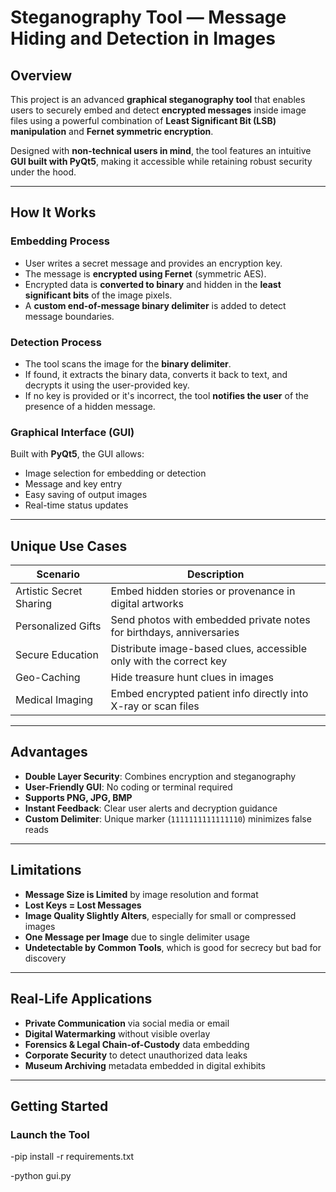 #  Steganography Tool —  Message Hiding and Detection in Images

##  Overview
This project is an advanced **graphical steganography tool** that enables users to securely embed and detect **encrypted messages** inside image files using a powerful combination of **Least Significant Bit (LSB) manipulation** and **Fernet symmetric encryption**.

Designed with **non-technical users in mind**, the tool features an intuitive **GUI built with PyQt5**, making it accessible while retaining robust security under the hood.

---

##  How It Works

###  Embedding Process
- User writes a secret message and provides an encryption key.
- The message is **encrypted using Fernet** (symmetric AES).
- Encrypted data is **converted to binary** and hidden in the **least significant bits** of the image pixels.
- A **custom end-of-message binary delimiter** is added to detect message boundaries.

###  Detection Process
- The tool scans the image for the **binary delimiter**.
- If found, it extracts the binary data, converts it back to text, and decrypts it using the user-provided key.
- If no key is provided or it's incorrect, the tool **notifies the user** of the presence of a hidden message.

###  Graphical Interface (GUI)
Built with **PyQt5**, the GUI allows:
- Image selection for embedding or detection
- Message and key entry
- Easy saving of output images
- Real-time status updates

---

##  Unique Use Cases
| Scenario | Description |
|---------|-------------|
|  Artistic Secret Sharing | Embed hidden stories or provenance in digital artworks |
|  Personalized Gifts | Send photos with embedded private notes for birthdays, anniversaries |
|  Secure Education | Distribute image-based clues, accessible only with the correct key |
|  Geo-Caching | Hide treasure hunt clues in images |
|  Medical Imaging | Embed encrypted patient info directly into X-ray or scan files |

---

## Advantages
-  **Double Layer Security**: Combines encryption and steganography
-  **User-Friendly GUI**: No coding or terminal required
-  **Supports PNG, JPG, BMP**
-  **Instant Feedback**: Clear user alerts and decryption guidance
-  **Custom Delimiter**: Unique marker (`1111111111111110`) minimizes false reads

---

## Limitations
-  **Message Size is Limited** by image resolution and format
-  **Lost Keys = Lost Messages**
-  **Image Quality Slightly Alters**, especially for small or compressed images
-  **One Message per Image** due to single delimiter usage
-  **Undetectable by Common Tools**, which is good for secrecy but bad for discovery

---

## Real-Life Applications
-  **Private Communication** via social media or email
-  **Digital Watermarking** without visible overlay
-  **Forensics & Legal Chain-of-Custody** data embedding
-  **Corporate Security** to detect unauthorized data leaks
-  **Museum Archiving** metadata embedded in digital exhibits

---

##  Getting Started

### Launch the Tool

-pip install -r requirements.txt

-python gui.py
